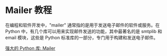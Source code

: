 # Mailer 教程

<show-structure depth="3"/>

在编程和软件开发中，"mailer" 通常指的是用于发送电子邮件的软件或服务。在 Python 中，有几个库可以用来实现邮件发送的功能，其中最著名的是 smtplib 和 email 模块，这些是 Python 标准库的一部分，专门用于构建和发送电子邮件。

<seealso>
<category ref="ref_docs">
    <a href="https://mp.weixin.qq.com/s/63eDoVK2rC-hFJtKrwkuqw">强大的 Python 库: Mailer</a>
</category>
<category ref="ref_github">
</category>
<category ref="ref_issues">
</category>
<category ref="ref_hf">
</category>
<category ref="ref_ms">
</category>
</seealso>


